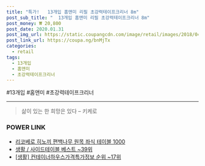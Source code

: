 ```yaml
--- 
title: "특가!   13개입 홈앤미 리필 초강력테이프크리너 8m" 
post_sub_title: "  13개입 홈앤미 리필 초강력테이프크리너 8m" 
post_money: ₩ 20,800 
post_date: 2020.01.31 
post_img_url: https://static.coupangcdn.com/image/retail/images/2018/04/26/17/5/ee639d40-3a14-4408-8a6b-4e7105afb780.jpg 
post_link_url: https://coupa.ng/bnMjTx 
categories: 
  - retail 
tags: 
  - 13개입 
  - 홈앤미 
  - 초강력테이프크리너 
--- 
```

  #13개입 #홈앤미 #초강력테이프크리너 
<hr> 

> 삶이 있는 한 희망은 있다  – 키케로 


### POWER LINK

* <a href="https://blog.naver.com/fasyy4321/221792061532" target="_blank">리코베로 히노끼 편백나무 원목 좌식 테이블 1000</a>
* <a href="https://blog.naver.com/santokki14/221777095843" target="_blank">생활 / 사이드테이블 베스트 ~39위</a>
* <a href="https://blog.naver.com/sakai111/221772795423" target="_blank"> [생활] 컨테이너하우스가격특가정보 순위 ~17위</a>

